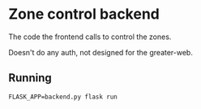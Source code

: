 Zone control backend
====================

The code the frontend calls to control the zones.

Doesn't do any auth, not designed for the greater-web.

Running
-------

    FLASK_APP=backend.py flask run
